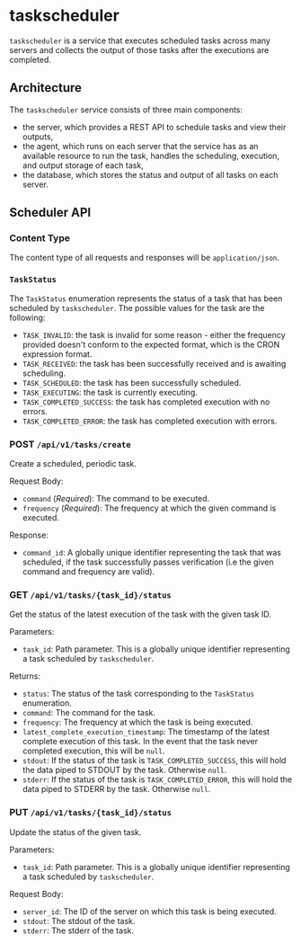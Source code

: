 # taskscheduler

`taskscheduler` is a service that executes scheduled tasks across many servers
and collects the output of those tasks after the executions are completed.

## Architecture

The `taskscheduler` service consists of three main components:

* the server, which provides a REST API to schedule tasks and view their outputs,
* the agent, which runs on each server that the service has as an available resource to run the task, handles the scheduling,
execution, and output storage of each task,
* the database, which stores the status and output of all tasks on each server.

## Scheduler API

### Content Type

The content type of all requests and responses will be `application/json`.

### `TaskStatus`

The `TaskStatus` enumeration represents the status of a task that has been scheduled by
`taskscheduler`. The possible values for the task are the following:

* `TASK_INVALID`: the task is invalid for some reason - either the frequency provided doesn't
conform to the expected format, which is the CRON expression format.
* `TASK_RECEIVED`: the task has been successfully received and is awaiting scheduling.
* `TASK_SCHEDULED`: the task has been successfully scheduled.
* `TASK_EXECUTING`: the task is currently executing.
* `TASK_COMPLETED_SUCCESS`: the task has completed execution with no errors.
* `TASK_COMPLETED_ERROR`: the task has completed execution with errors.

### POST `/api/v1/tasks/create`

Create a scheduled, periodic task.

Request Body:
* `command` (_Required_): The command to be executed.
* `frequency` (_Required_): The frequency at which the given command is executed.

Response:
* `command_id`: A globally unique identifier representing the task that was scheduled, if the task
successfully passes verification (i.e the given command and frequency are valid).

### GET `/api/v1/tasks/{task_id}/status`

Get the status of the latest execution of the task with the given task ID.

Parameters:
* `task_id`: Path parameter. This is a globally unique identifier representing a task scheduled by `taskscheduler`.

Returns:
* `status`: The status of the task corresponding to the `TaskStatus` enumeration.
* `command`: The command for the task.
* `frequency`: The frequency at which the task is being executed.
* `latest_complete_execution_timestamp`: The timestamp of the latest complete execution of this task. In the event that the
task never completed execution, this will be `null`.
* `stdout`: If the status of the task is `TASK_COMPLETED_SUCCESS`, this will hold the data piped to STDOUT by the task. Otherwise `null`.
* `stderr`: If the status of the task is `TASK_COMPLETED_ERROR`, this will hold the data piped to STDERR by the task. Otherwise `null`.

### PUT `/api/v1/tasks/{task_id}/status`

Update the status of the given task.

Parameters:
* `task_id`: Path parameter. This is a globally unique identifier representing a task scheduled by `taskscheduler`.

Request Body:
* `server_id`: The ID of the server on which this task is being executed.
* `stdout`: The stdout of the task.
* `stderr`: The stderr of the task.
